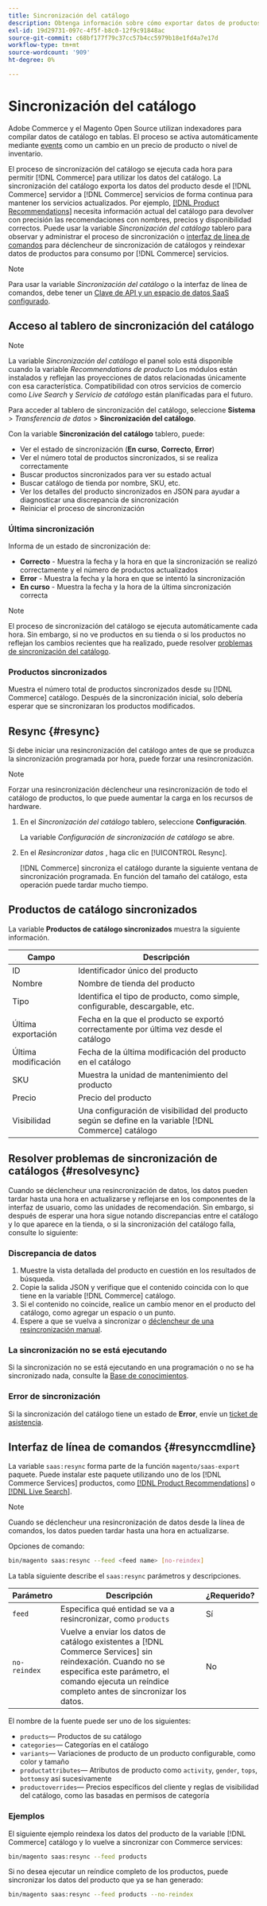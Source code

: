 ```yaml
---
title: Sincronización del catálogo
description: Obtenga información sobre cómo exportar datos de productos desde el [!DNL Commerce] servidor a [!DNL Commerce Services] de forma permanente para mantener los servicios actualizados.
exl-id: 19d29731-097c-4f5f-b8c0-12f9c91848ac
source-git-commit: c68bf177f79c37cc57b4cc5979b18e1fd4a7e17d
workflow-type: tm+mt
source-wordcount: '909'
ht-degree: 0%

---
```


# Sincronización del catálogo

Adobe Commerce y el Magento Open Source utilizan indexadores para compilar datos de catálogo en tablas. El proceso se activa automáticamente mediante [events](https://experienceleague.adobe.com/docs/commerce-admin/systems/tools/index-management.html#events-that-trigger-full-reindexing) como un cambio en un precio de producto o nivel de inventario.

El proceso de sincronización del catálogo se ejecuta cada hora para permitir [!DNL Commerce] para utilizar los datos del catálogo. La sincronización del catálogo exporta los datos del producto desde el [!DNL Commerce] servidor a [!DNL Commerce] servicios de forma continua para mantener los servicios actualizados. Por ejemplo, [[!DNL Product Recommendations]](/help/product-recommendations/overview.md) necesita información actual del catálogo para devolver con precisión las recomendaciones con nombres, precios y disponibilidad correctos. Puede usar la variable _Sincronización del catálogo_ tablero para observar y administrar el proceso de sincronización o [interfaz de línea de comandos](#resynccmdline) para déclencheur de sincronización de catálogos y reindexar datos de productos para consumo por [!DNL Commerce] servicios.

>[!NOTE]
>
> Para usar la variable _Sincronización del catálogo_ o la interfaz de línea de comandos, debe tener un [Clave de API y un espacio de datos SaaS configurado](saas.md).

## Acceso al tablero de sincronización del catálogo

>[!NOTE]
>
> La variable _Sincronización del catálogo_ el panel solo está disponible cuando la variable _Recommendations de producto_ Los módulos están instalados y reflejan las proyecciones de datos relacionadas únicamente con esa característica. Compatibilidad con otros servicios de comercio como _Live Search_ y _Servicio de catálogo_ están planificadas para el futuro.

Para acceder al tablero de sincronización del catálogo, seleccione **Sistema** > _Transferencia de datos_ > **Sincronización del catálogo**.

Con la variable **Sincronización del catálogo** tablero, puede:

- Ver el estado de sincronización (**En curso**, **Correcto**, **Error**)
- Ver el número total de productos sincronizados, si se realiza correctamente
- Buscar productos sincronizados para ver su estado actual
- Buscar catálogo de tienda por nombre, SKU, etc.
- Ver los detalles del producto sincronizados en JSON para ayudar a diagnosticar una discrepancia de sincronización
- Reiniciar el proceso de sincronización

### Última sincronización

Informa de un estado de sincronización de:

- **Correcto** - Muestra la fecha y la hora en que la sincronización se realizó correctamente y el número de productos actualizados
- **Error** - Muestra la fecha y la hora en que se intentó la sincronización
- **En curso** - Muestra la fecha y la hora de la última sincronización correcta

>[!NOTE]
>
> El proceso de sincronización del catálogo se ejecuta automáticamente cada hora. Sin embargo, si no ve productos en su tienda o si los productos no reflejan los cambios recientes que ha realizado, puede resolver [problemas de sincronización del catálogo](#resolvesync).

### Productos sincronizados

Muestra el número total de productos sincronizados desde su [!DNL Commerce] catálogo. Después de la sincronización inicial, solo debería esperar que se sincronizaran los productos modificados.

## Resync {#resync}

Si debe iniciar una resincronización del catálogo antes de que se produzca la sincronización programada por hora, puede forzar una resincronización.

>[!NOTE]
>
> Forzar una resincronización déclencheur una resincronización de todo el catálogo de productos, lo que puede aumentar la carga en los recursos de hardware.

1. En el _Sincronización del catálogo_ tablero, seleccione **Configuración**.

   La variable _Configuración de sincronización de catálogo_ se abre.

1. En el _Resincronizar datos_ , haga clic en [!UICONTROL Resync].

   [!DNL Commerce] sincroniza el catálogo durante la siguiente ventana de sincronización programada. En función del tamaño del catálogo, esta operación puede tardar mucho tiempo.

## Productos de catálogo sincronizados

La variable **Productos de catálogo sincronizados** muestra la siguiente información.

| Campo | Descripción |
|---|---|
| ID | Identificador único del producto |
| Nombre | Nombre de tienda del producto |
| Tipo | Identifica el tipo de producto, como simple, configurable, descargable, etc. |
| Última exportación | Fecha en la que el producto se exportó correctamente por última vez desde el catálogo |
| Última modificación | Fecha de la última modificación del producto en el catálogo |
| SKU | Muestra la unidad de mantenimiento del producto |
| Precio | Precio del producto |
| Visibilidad | Una configuración de visibilidad del producto según se define en la variable [!DNL Commerce] catálogo |

## Resolver problemas de sincronización de catálogos {#resolvesync}

Cuando se déclencheur una resincronización de datos, los datos pueden tardar hasta una hora en actualizarse y reflejarse en los componentes de la interfaz de usuario, como las unidades de recomendación. Sin embargo, si después de esperar una hora sigue notando discrepancias entre el catálogo y lo que aparece en la tienda, o si la sincronización del catálogo falla, consulte lo siguiente:

### Discrepancia de datos

1. Muestre la vista detallada del producto en cuestión en los resultados de búsqueda.
1. Copie la salida JSON y verifique que el contenido coincida con lo que tiene en la variable [!DNL Commerce] catálogo.
1. Si el contenido no coincide, realice un cambio menor en el producto del catálogo, como agregar un espacio o un punto.
1. Espere a que se vuelva a sincronizar o [déclencheur de una resincronización manual](#resync).

### La sincronización no se está ejecutando

Si la sincronización no se está ejecutando en una programación o no se ha sincronizado nada, consulte la [Base de conocimientos](https://experienceleague.adobe.com/docs/commerce-knowledge-base/kb/troubleshooting/miscellaneous/troubleshoot-product-recommendations-module-in-magento-commerce.html).

### Error de sincronización

Si la sincronización del catálogo tiene un estado de **Error**, envíe un [ticket de asistencia](https://experienceleague.adobe.com/docs/commerce-knowledge-base/kb/help-center-guide/magento-help-center-user-guide.html#submit-ticket).

## Interfaz de línea de comandos {#resynccmdline}

La variable `saas:resync` forma parte de la función `magento/saas-export` paquete. Puede instalar este paquete utilizando uno de los [!DNL Commerce Services] productos, como [[!DNL Product Recommendations]](/help/product-recommendations/install-configure.md) o [[!DNL Live Search]](/help/live-search/install.md).

>[!NOTE]
>
> Cuando se déclencheur una resincronización de datos desde la línea de comandos, los datos pueden tardar hasta una hora en actualizarse.

Opciones de comando:

```bash
bin/magento saas:resync --feed <feed name> [no-reindex]
```

La tabla siguiente describe el `saas:resync` parámetros y descripciones.

| Parámetro | Descripción | ¿Requerido? |
|---| ---| ---|
| `feed` | Especifica qué entidad se va a resincronizar, como `products` | Sí |
| `no-reindex` | Vuelve a enviar los datos de catálogo existentes a [!DNL Commerce Services] sin reindexación. Cuando no se especifica este parámetro, el comando ejecuta un reíndice completo antes de sincronizar los datos. | No |

El nombre de la fuente puede ser uno de los siguientes:

- `products`— Productos de su catálogo
- `categories`— Categorías en el catálogo
- `variants`— Variaciones de producto de un producto configurable, como color y tamaño
- `productattributes`— Atributos de producto como `activity`, `gender`, `tops`, `bottoms`y así sucesivamente
- `productoverrides`— Precios específicos del cliente y reglas de visibilidad del catálogo, como las basadas en permisos de categoría

### Ejemplos

El siguiente ejemplo reindexa los datos del producto de la variable [!DNL Commerce] catálogo y lo vuelve a sincronizar con Commerce services:

```bash
bin/magento saas:resync --feed products
```

Si no desea ejecutar un reíndice completo de los productos, puede sincronizar los datos del producto que ya se han generado:

```bash
bin/magento saas:resync --feed products --no-reindex
```
